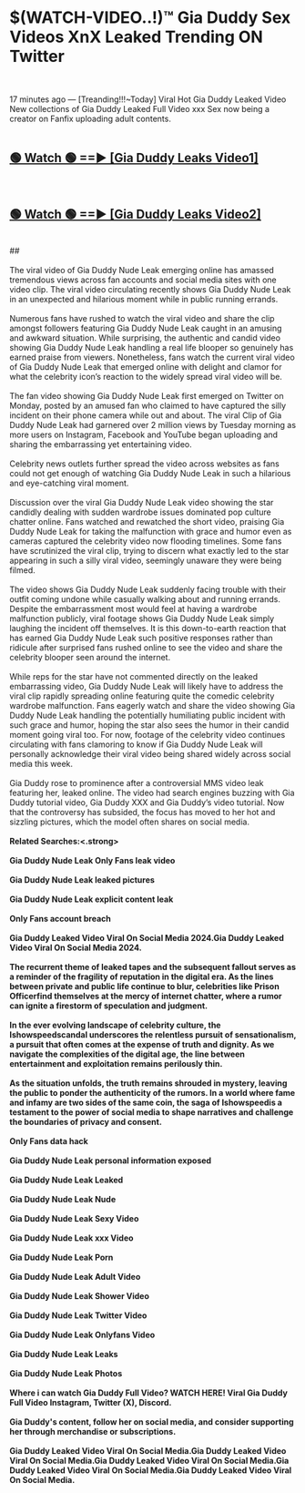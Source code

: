 # $(WATCH-VIDEO..!)™ Gia Duddy Sex Videos XnX Leaked Trending ON Twitter<br>
<br>

17 minutes ago — [Treanding!!!~Today] Viral Hot Gia Duddy Leaked Video New collections of Gia Duddy Leaked Full Video xxx Sex now being a creator on Fanfix uploading adult contents.
<br>
 <br>

##  <a href="https://best2vid.blogspot.com?title=Gia_Duddy">🟢 Watch 🟢 ==► [Gia Duddy Leaks Video1]</a><br>
  <br>

##  <a href="https://best2vid.blogspot.com?title=Gia_Duddy">🟢 Watch 🟢 ==► [Gia Duddy Leaks Video2]</a><br>
  <br>
  ##
  <br>
  <br>
The viral video of Gia Duddy Nude Leak emerging online has amassed tremendous views across fan accounts and social media sites with one video clip. The viral video circulating recently shows Gia Duddy Nude Leak in an unexpected and hilarious moment while in public running errands.
<br><br>
Numerous fans have rushed to watch the viral video and share the clip amongst followers featuring Gia Duddy Nude Leak caught in an amusing and awkward situation. While surprising, the authentic and candid video showing Gia Duddy Nude Leak handling a real life blooper so genuinely has earned praise from viewers. Nonetheless, fans watch the current viral video of Gia Duddy Nude Leak that emerged online with delight and clamor for what the celebrity icon’s reaction to the widely spread viral video will be.
<br><br>
The fan video showing Gia Duddy Nude Leak first emerged on Twitter on Monday, posted by an amused fan who claimed to have captured the silly incident on their phone camera while out and about. The viral Clip of Gia Duddy Nude Leak had garnered over 2 million views by Tuesday morning as more users on Instagram, Facebook and YouTube began uploading and sharing the embarrassing yet entertaining video.
<br><br>
Celebrity news outlets further spread the video across websites as fans could not get enough of watching Gia Duddy Nude Leak in such a hilarious and eye-catching viral moment.
<br><br>
Discussion over the viral Gia Duddy Nude Leak video showing the star candidly dealing with sudden wardrobe issues dominated pop culture chatter online. Fans watched and rewatched the short video, praising Gia Duddy Nude Leak for taking the malfunction with grace and humor even as cameras captured the celebrity video now flooding timelines. Some fans have scrutinized the viral clip, trying to discern what exactly led to the star appearing in such a silly viral video, seemingly unaware they were being filmed.
<br><br>
The video shows Gia Duddy Nude Leak suddenly facing trouble with their outfit coming undone while casually walking about and running errands. Despite the embarrassment most would feel at having a wardrobe malfunction publicly, viral footage shows Gia Duddy Nude Leak simply laughing the incident off themselves. It is this down-to-earth reaction that has earned Gia Duddy Nude Leak such positive responses rather than ridicule after surprised fans rushed online to see the video and share the celebrity blooper seen around the internet.
<br><br>
While reps for the star have not commented directly on the leaked embarrassing video, Gia Duddy Nude Leak will likely have to address the viral clip rapidly spreading online featuring quite the comedic celebrity wardrobe malfunction. Fans eagerly watch and share the video showing Gia Duddy Nude Leak handling the potentially humiliating public incident with such grace and humor, hoping the star also sees the humor in their candid moment going viral too. For now, footage of the celebrity video continues circulating with fans clamoring to know if Gia Duddy Nude Leak will personally acknowledge their viral video being shared widely across social media this week.
<br><br>
Gia Duddy rose to prominence after a controversial MMS video leak featuring her, leaked online. The video had search engines buzzing with Gia Duddy tutorial video, Gia Duddy XXX and Gia Duddy’s video tutorial. Now that the controversy has subsided, the focus has moved to her hot and sizzling pictures, which the model often shares on social media.
<br><br>
<strong>Related Searches:<.strong>
<br><br>
Gia Duddy Nude Leak Only Fans leak video
<br><br>
Gia Duddy Nude Leak leaked pictures
<br><br>
Gia Duddy Nude Leak explicit content leak
<br><br>
Only Fans account breach
<br><br>
Gia Duddy Leaked Video Viral On Social Media 2024.Gia Duddy Leaked Video Viral On Social Media 2024.
<br><br>
The recurrent theme of leaked tapes and the subsequent fallout serves as a reminder of the fragility of reputation in the digital era. As the lines between private and public life continue to blur, celebrities like Prison Officerfind themselves at the mercy of internet chatter, where a rumor can ignite a firestorm of speculation and judgment.
<br><br>
In the ever evolving landscape of celebrity culture, the Ishowspeedscandal underscores the relentless pursuit of sensationalism, a pursuit that often comes at the expense of truth and dignity. As we navigate the complexities of the digital age, the line between entertainment and exploitation remains perilously thin.
<br><br>
As the situation unfolds, the truth remains shrouded in mystery, leaving the public to ponder the authenticity of the rumors. In a world where fame and infamy are two sides of the same coin, the saga of Ishowspeedis a testament to the power of social media to shape narratives and challenge the boundaries of privacy and consent.
<br><br>
Only Fans data hack
<br><br>
Gia Duddy Nude Leak personal information exposed
<br><br>
Gia Duddy Nude Leak Leaked
<br><br>
Gia Duddy Nude Leak Nude
<br><br>
Gia Duddy Nude Leak Sexy Video
<br><br>
Gia Duddy Nude Leak xxx Video
<br><br>
Gia Duddy Nude Leak Porn
<br><br>
Gia Duddy Nude Leak Adult Video
<br><br>
Gia Duddy Nude Leak Shower Video
<br><br>
Gia Duddy Nude Leak Twitter Video
<br><br>
Gia Duddy Nude Leak Onlyfans Video
<br><br>
Gia Duddy Nude Leak Leaks
<br><br>
Gia Duddy Nude Leak Photos
<br><br>
Where i can watch Gia Duddy Full Video? WATCH HERE! Viral Gia Duddy Full Video Instagram, Twitter (X), Discord.
<br><br>
Gia Duddy's content, follow her on social media, and consider supporting her through merchandise or subscriptions.
<br><br>
Gia Duddy Leaked Video Viral On Social Media.Gia Duddy Leaked Video Viral On Social Media.Gia Duddy Leaked Video Viral On Social Media.Gia Duddy Leaked Video Viral On Social Media.Gia Duddy Leaked Video Viral On Social Media.